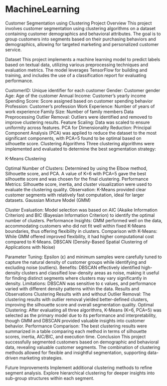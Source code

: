 # MachineLearning

Customer Segmentation using Clustering
Project Overview
This project involves customer segmentation using clustering algorithms on a dataset containing customer demographics and behavioral attributes. The goal is to group customers into segments based on their purchasing behaviors and demographics, allowing for targeted marketing and personalized customer service.

Dataset
This project implements a machine learning model to predict labels based on textual data, utilizing various preprocessing techniques and evaluation metrics. The model leverages TensorFlow for building and training, and includes the use of a classification report for evaluating performance.

CustomerID: Unique identifier for each customer
Gender: Customer gender
Age: Age of the customer
Annual Income: Customer’s yearly income
Spending Score: Score assigned based on customer spending behavior
Profession: Customer’s profession
Work Experience: Number of years of work experience
Family Size: Number of family members
Data Preprocessing
Outlier Removal: Outliers were identified and removed to improve clustering results.
Feature Scaling: Data was scaled to ensure uniformity across features.
PCA for Dimensionality Reduction: Principal Component Analysis (PCA) was applied to reduce the dataset to the most significant components, with PCA=5 found to be optimal based on silhouette score.
Clustering Algorithms
Three clustering algorithms were implemented and evaluated to determine the best segmentation strategy:

K-Means Clustering

Optimal Number of Clusters: Determined by using the Elbow method, Silhouette score, and PCA. A value of K=6 with PCA=5 gave the best silhouette score and was chosen for the final clustering.
Performance Metrics: Silhouette score, inertia, and cluster visualization were used to evaluate the clustering quality.
Observation: K-Means provided clear customer segments with relatively fast computation, ideal for larger datasets.
Gaussian Mixture Model (GMM)

Cluster Evaluation: Model selection was based on AIC (Akaike Information Criterion) and BIC (Bayesian Information Criterion) to identify the optimal number of clusters.
Performance Insights: GMM performed well on the data, accommodating customers who did not fit well within fixed K-Means boundaries, thus offering flexibility in clusters.
Comparison with K-Means: While GMM offered improved flexibility, it had higher computational cost compared to K-Means.
DBSCAN (Density-Based Spatial Clustering of Applications with Noise)

Parameter Tuning: Epsilon (ε) and minimum samples were carefully tuned to capture the natural density of customer groups while identifying and excluding noise (outliers).
Benefits: DBSCAN effectively identified high-density clusters and classified low-density areas as noise, making it useful for finding distinct segments where clusters may vary significantly in density.
Limitations: DBSCAN was sensitive to ε values, and performance varied with different density patterns within the data.
Results and Observations
Clustering Results with and without Outlier Removal: The clustering results with outlier removal yielded better-defined clusters, improving the silhouette score and overall segmentation quality.
Optimal Clustering: After evaluating all three algorithms, K-Means (K=6, PCA=5) was selected as the primary model due to its performance and interpretability, though GMM and DBSCAN provided valuable insights into customer behavior.
Performance Comparison: The best clustering results were summarized in a table comparing each method in terms of silhouette scores, inertia, AIC/BIC, and execution time.
Conclusion
This project successfully segmented customers based on demographic and behavioral data, revealing valuable customer segments. The combination of clustering methods allowed for flexible and insightful segmentation, supporting data-driven marketing strategies.

Future Improvements
Implement additional clustering methods to refine segment analysis.
Explore hierarchical clustering for deeper insights into sub-group structures within each segment.
